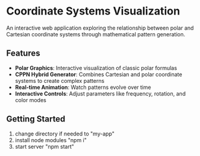 # Coordinate Systems Visualization

An interactive web application exploring the relationship between polar and Cartesian coordinate systems through mathematical pattern generation.

## Features

- **Polar Graphics**: Interactive visualization of classic polar formulas
- **CPPN Hybrid Generator**: Combines Cartesian and polar coordinate systems to create complex patterns
- **Real-time Animation**: Watch patterns evolve over time
- **Interactive Controls**: Adjust parameters like frequency, rotation, and color modes

## Getting Started

1. change directory if needed to "my-app"
2. install node modules "npm i"
3. start server "npm start"